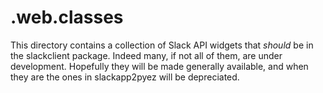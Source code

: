 # .web.classes

This directory contains a collection of Slack API widgets that *should* be in the
slackclient package.  Indeed many, if not all of them, are under development.
Hopefully they will be made generally available, and when they are the
ones in slackapp2pyez will be depreciated.

